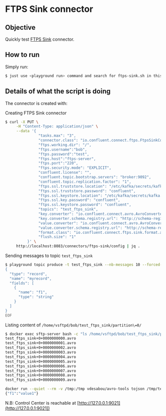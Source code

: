 # FTPS Sink connector



## Objective

Quickly test [FTPS Sink](https://docs.confluent.io/current/connect/kafka-connect-ftps/sink/index.html#ftps-sink-connector-for-cp) connector.



## How to run


Simply run:

```bash
$ just use <playground run> command and search for ftps-sink.sh in this folder
```


## Details of what the script is doing

The connector is created with:

Creating FTPS Sink connector

```bash
$ curl -X PUT \
     -H "Content-Type: application/json" \
     --data '{
               "tasks.max": "3",
               "connector.class": "io.confluent.connect.ftps.FtpsSinkConnector",
               "ftps.working.dir": "/",
               "ftps.username":"bob",
               "ftps.password":"test",
               "ftps.host":"ftps-server",
               "ftps.port":"220",
               "ftps.security.mode": "EXPLICIT",
               "confluent.license": "",
               "confluent.topic.bootstrap.servers": "broker:9092",
               "confluent.topic.replication.factor": "1",
               "ftps.ssl.truststore.location": "/etc/kafka/secrets/kafka.ftps-server.truststore.jks",
               "ftps.ssl.truststore.password": "confluent",
               "ftps.ssl.keystore.location": "/etc/kafka/secrets/kafka.ftps-server.keystore.jks",
               "ftps.ssl.key.password": "confluent",
               "ftps.ssl.keystore.password": "confluent",
               "topics": "test_ftps_sink",
               "key.converter": "io.confluent.connect.avro.AvroConverter",
               "key.converter.schema.registry.url": "http://schema-registry:8081",
               "value.converter": "io.confluent.connect.avro.AvroConverter",
               "value.converter.schema.registry.url": "http://schema-registry:8081",
               "format.class": "io.confluent.connect.ftps.sink.format.avro.AvroFormat",
               "flush.size": "1"
          }' \
     http://localhost:8083/connectors/ftps-sink/config | jq .
```

Sending messages to topic `test_ftps_sink`

```bash
$ playground topic produce -t test_ftps_sink --nb-messages 10 --forced-value '{"f1":"value%g"}' << 'EOF'
{
  "type": "record",
  "name": "myrecord",
  "fields": [
    {
      "name": "f1",
      "type": "string"
    }
  ]
}
EOF
```

Listing content of `/home/vsftpd/bob/test_ftps_sink/partition\=0/`

```bash
$ docker exec sftp-server bash -c "ls /home/vsftpd/bob/test_ftps_sink/partition\=0/"
test_ftps_sink+0+0000000000.avro
test_ftps_sink+0+0000000001.avro
test_ftps_sink+0+0000000002.avro
test_ftps_sink+0+0000000003.avro
test_ftps_sink+0+0000000004.avro
test_ftps_sink+0+0000000005.avro
test_ftps_sink+0+0000000006.avro
test_ftps_sink+0+0000000007.avro
test_ftps_sink+0+0000000008.avro
test_ftps_sink+0+0000000009.avro
```

```bash
docker run --quiet --rm -v /tmp:/tmp vdesabou/avro-tools tojson /tmp/test_ftps_sink+0+0000000000.avro
{"f1":"value1"}
```

N.B: Control Center is reachable at [http://127.0.0.1:9021](http://127.0.0.1:9021])
